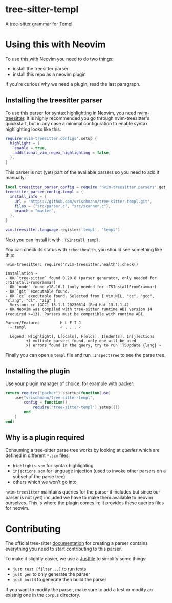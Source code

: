 # tree-sitter-templ

A [tree-sitter](https://github.com/tree-sitter/tree-sitter) grammar for [Templ](https://templ.guide).

# Using this with Neovim

To use this with Neovim you need to do two things:
* install the treesitter parser
* install this repo as a neovim plugin

If you're curious why we need a plugin, read the last paragraph.

## Installing the treesitter parser

To use this parser for syntax highlighting in Neovim, you need [nvim-treesitter](https://github.com/nvim-treesitter/nvim-treesitter).
It is highly recommended you go through nvim-treesitter's quickstart, but in any case a minimal configuration to enable syntax highlighting looks like this:

```lua
require'nvim-treesitter.configs'.setup {
  highlight = {
    enable = true,
    additional_vim_regex_highlighting = false,
  },
}

```

This parser is not (yet) part of the available parsers so you need to add it manually:

```lua
local treesitter_parser_config = require "nvim-treesitter.parsers".get_parser_configs()
treesitter_parser_config.templ = {
  install_info = {
    url = "https://github.com/vrischmann/tree-sitter-templ.git",
    files = {"src/parser.c", "src/scanner.c"},
    branch = "master",
  },
}

vim.treesitter.language.register('templ', 'templ')
```

Next you can install it with `:TSInstall templ`.

You can check its status with `:checkhealth`, you should see something like this:
```
nvim-treesitter: require("nvim-treesitter.health").check()

Installation ~
- OK `tree-sitter` found 0.20.8 (parser generator, only needed for :TSInstallFromGrammar)
- OK `node` found v18.16.1 (only needed for :TSInstallFromGrammar)
- OK `git` executable found.
- OK `cc` executable found. Selected from { vim.NIL, "cc", "gcc", "clang", "cl", "zig" }
  Version: cc (GCC) 13.1.1 20230614 (Red Hat 13.1.1-4)
- OK Neovim was compiled with tree-sitter runtime ABI version 14 (required >=13). Parsers must be compatible with runtime ABI.

Parser/Features         H L F I J
  - templ               ✓ . . . ✓

  Legend: H[ighlight], L[ocals], F[olds], I[ndents], In[j]ections
         +) multiple parsers found, only one will be used
         x) errors found in the query, try to run :TSUpdate {lang} ~
```

Finally you can open a `templ` file and run `:InspectTree` to see the parse tree.

## Installing the plugin

Use your plugin manager of choice, for example with packer:
```lua
return require("packer").startup(function(use)
    use{"vrischmann/tree-sitter-templ",
        config = function()
            require("tree-sitter-templ").setup({})
        end
    }
end)
```

## Why is a plugin required

Consuming a tree-sitter parse tree works by looking at _queries_ which are defined in different `*.scm` files:
* `highlights.scm` for syntax highlighting
* `injections.scm` for language injection (used to invoke other parsers on a subset of the parse tree)
* others which we won't go into

`nvim-treesitter` maintains queries for the parser it includes but since our parser is not (yet) included we have to make them available to neovim ourselves.
This is where the plugin comes in: it provides these queries files for neovim.

# Contributing

The official tree-sitter [documentation](https://tree-sitter.github.io/tree-sitter/creating-parsers#getting-started) for creating a parser contains everything you need to start contributing to this parser.

To make it slightly easier, we use a [Justfile](https://github.com/casey/just) to simplify some things:
* `just test [filter...]` to run tests
* `just gen` to only generate the parser
* `just build` to generate then build the parser

If you want to modify the parser, make sure to add a test or modify an existnig one in the `corpus` directory.
